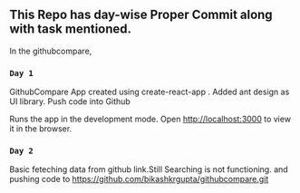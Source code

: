 
## This Repo has day-wise Proper Commit along with task mentioned.

In the githubcompare,

### `Day 1`
GithubCompare App created using create-react-app <name-of-app>.
Added ant design as UI library.
Push code into Github


Runs the app in the development mode.
Open [http://localhost:3000](http://localhost:3000) to view it in the browser.

### `Day 2`
Basic feteching data from github link.Still Searching is not functioning.
and pushing code to https://github.com/bikashkrgupta/githubcompare.git
